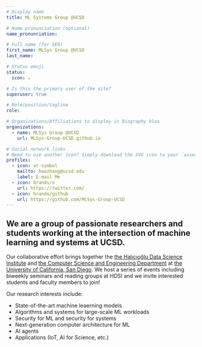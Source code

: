 ```yaml
---
# Display name
title: ML Systems Group @UCSD

# Name pronunciation (optional)
name_pronunciation: 

# Full name (for SEO)
first_name: MLSys Group @UCSD
last_name: 

# Status emoji
status:
  icon: ☕️

# Is this the primary user of the site?
superuser: true

# Role/position/tagline
role: 

# Organizations/Affiliations to display in Biography blox
organizations:
  - name: MLSys Group @UCSD
    url: MLSys-Group-UCSD.github.io

# Social network links
# Need to use another icon? Simply download the SVG icon to your `assets/media/icons/` folder.
profiles:
  - icon: at-symbol
    mailto: haozhang@ucsd.edu
    label: E-mail Me
  - icon: brands/x
    url: https://twitter.com/
  - icon: brands/github
    url: https://github.com/MLSys-Group-UCSD
---
```


## We are a group of passionate researchers and students working at the intersection of machine learning and systems at UCSD.

Our collaborative effort brings together the [the Halıcıoğlu Data Science Institute](https://datascience.ucsd.edu/) and [the Computer Science and Engineering Department](https://cse.ucsd.edu/) at [the University of California, San Diego](https://ucsd.edu/). We host a series of events including biweekly seminars and reading groups at HDSI and we invite interested students and faculty members to join!

Our research interests include:

- State-of-the-art machine leaerning models
- Algorithms and systems for large-scale ML workloads
- Security for ML and security for systems
- Next-generation computer architecture for ML
- AI agents
- Applications (IoT, AI for Science, etc.)

